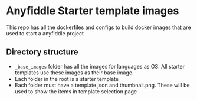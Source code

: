 # Anyfiddle Starter template images
This repo has all the dockerfiles and configs to build docker images that are used to start a anyfiddle project

## Directory structure
- ```_base_images``` folder has all the images for languages as OS. All starter templates use these images as their base image.
- Each folder in the root is a starter template
- Each folder must have a template.json and thumbnail.png. These will be used to show the items in template selection page
